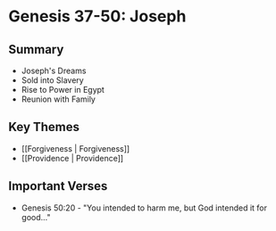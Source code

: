 # Genesis 37-50: Joseph

## Summary
- Joseph's Dreams
- Sold into Slavery
- Rise to Power in Egypt
- Reunion with Family

## Key Themes
- [[Forgiveness | Forgiveness]]
- [[Providence | Providence]]

## Important Verses
- Genesis 50:20 - "You intended to harm me, but God intended it for good..."
